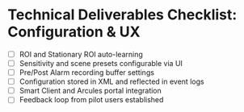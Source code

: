 # Technical Deliverables Checklist: Configuration & UX

- [ ] ROI and Stationary ROI auto-learning
- [ ] Sensitivity and scene presets configurable via UI
- [ ] Pre/Post Alarm recording buffer settings
- [ ] Configuration stored in XML and reflected in event logs
- [ ] Smart Client and Arcules portal integration
- [ ] Feedback loop from pilot users established
